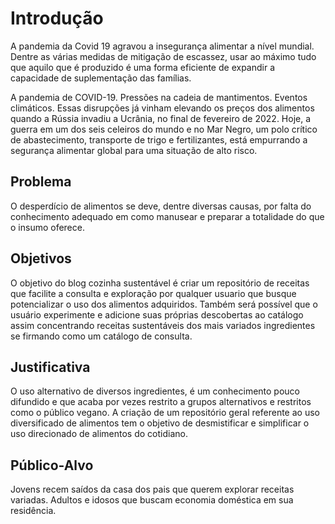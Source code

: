 # Introdução

A pandemia da Covid 19 agravou a insegurança alimentar a nível mundial. Dentre as várias medidas de mitigação de escassez, usar ao máximo tudo que aquilo que é produzido é uma forma eficiente de expandir a capacidade de suplementação das famílias.

A pandemia de COVID-19. Pressões na cadeia de mantimentos. Eventos climáticos. Essas disrupções já vinham elevando os preços dos alimentos quando a Rússia invadiu a Ucrânia, no final de fevereiro de 2022. Hoje, a guerra em um dos seis celeiros do mundo e no Mar Negro, um polo crítico de abastecimento, transporte de trigo e fertilizantes, está empurrando a segurança alimentar global para uma situação de alto risco.

## Problema
O desperdício de alimentos se deve, dentre diversas causas, por falta do conhecimento adequado em como manusear e preparar a totalidade do que o insumo oferece.


## Objetivos
O objetivo do blog cozinha sustentável é criar um repositório de receitas que facilite a consulta e exploração por qualquer usuario que busque potencializar o uso dos alimentos adquiridos. Também será possível que o usuário experimente e adicione suas próprias descobertas ao catálogo assim concentrando receitas sustentáveis dos mais variados ingredientes se firmando como um catálogo de consulta.

## Justificativa

O uso alternativo de diversos ingredientes, é um conhecimento pouco difundido e que acaba por vezes restrito a grupos alternativos e restritos como o público vegano.
A criação de um repositório geral referente ao uso diversificado de alimentos tem o objetivo de desmistificar e simplificar o uso direcionado de alimentos do cotidiano.

## Público-Alvo

Jovens recem saídos da casa dos pais que querem explorar receitas variadas.
Adultos e idosos que buscam economia doméstica em sua residência.

